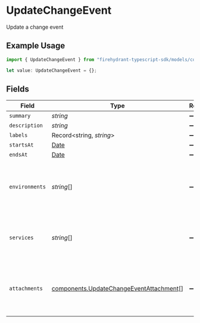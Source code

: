 # UpdateChangeEvent

Update a change event

## Example Usage

```typescript
import { UpdateChangeEvent } from "firehydrant-typescript-sdk/models/components";

let value: UpdateChangeEvent = {};
```

## Fields

| Field                                                                                              | Type                                                                                               | Required                                                                                           | Description                                                                                        |
| -------------------------------------------------------------------------------------------------- | -------------------------------------------------------------------------------------------------- | -------------------------------------------------------------------------------------------------- | -------------------------------------------------------------------------------------------------- |
| `summary`                                                                                          | *string*                                                                                           | :heavy_minus_sign:                                                                                 | N/A                                                                                                |
| `description`                                                                                      | *string*                                                                                           | :heavy_minus_sign:                                                                                 | N/A                                                                                                |
| `labels`                                                                                           | Record<string, *string*>                                                                           | :heavy_minus_sign:                                                                                 | N/A                                                                                                |
| `startsAt`                                                                                         | [Date](https://developer.mozilla.org/en-US/docs/Web/JavaScript/Reference/Global_Objects/Date)      | :heavy_minus_sign:                                                                                 | N/A                                                                                                |
| `endsAt`                                                                                           | [Date](https://developer.mozilla.org/en-US/docs/Web/JavaScript/Reference/Global_Objects/Date)      | :heavy_minus_sign:                                                                                 | N/A                                                                                                |
| `environments`                                                                                     | *string*[]                                                                                         | :heavy_minus_sign:                                                                                 | An array of environment IDs (setting this will overwrite the current environments)                 |
| `services`                                                                                         | *string*[]                                                                                         | :heavy_minus_sign:                                                                                 | An array of service IDs (setting this will overwrite the current services)                         |
| `attachments`                                                                                      | [components.UpdateChangeEventAttachment](../../models/components/updatechangeeventattachment.md)[] | :heavy_minus_sign:                                                                                 | JSON objects representing attachments, see attachments documentation for the schema                |